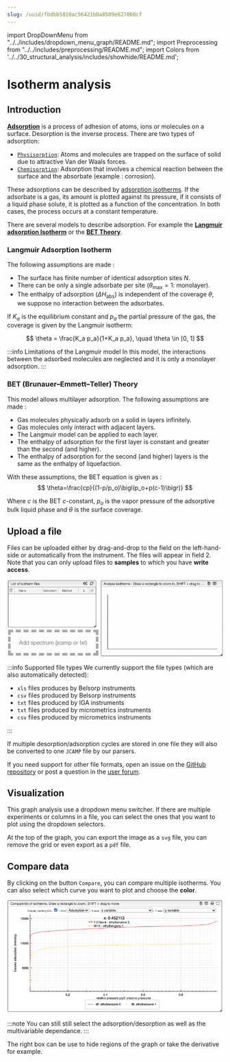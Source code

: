 ```yaml
---
slug: /uuid/fbdbb5810ac56421b0a8509e627060cf
---
```


import DropDownMenu from "../../includes/dropdown_menu_graph/README.md";
import Preprocessing from "../../includes/preprocessing/README.md";
import Colors from '../../30_structural_analysis/includes/showhide/README.md';

# Isotherm analysis

## Introduction

**[Adsorption](https://en.wikipedia.org/wiki/Adsorption)** is a process of adhesion of atoms, ions or molecules on a surface. Desorption is the inverse process. There are two types of adsorption:

- [`Physisorption`](https://en.wikipedia.org/wiki/Physisorption): Atoms and molecules are trapped on the surface of solid due to attractive Van der Waals forces.
- [`Chemisorption`](https://en.wikipedia.org/wiki/Chemisorption): Adsorption that involves a chemical reaction between the surface and the absorbate (example : corrosion).

These adsorptions can be described by [adsorption isotherms](https://en.wikipedia.org/wiki/Adsorption#Single-molecule_explanation). If the adsorbate is a gas, its amount is plotted against its pressure, if it consists of a liquid phase solute, it is plotted as a function of the concentration. In both cases, the process occurs at a constant temperature.

There are several models to describe adsorption. For example the **[Langmuir adsorption Isotherm](https://en.wikipedia.org/wiki/Langmuir_adsorption_model)** or the **[BET Theory](https://en.wikipedia.org/wiki/BET_theory)**.

### Langmuir Adsorption Isotherm

The following assumptions are made :

* The surface has finite number of identical adsorption sites $N$.
* There can be only a single adsorbate per site ($\theta_{\text{max}} = 1$: monolayer).
* The enthalpy of adsorption ($\Delta H_{\text{abs}}$) is independent of the coverage $\theta$, we suppose no interaction between the adsorbates.

If $K_a$ is the equilibrium constant and $p_a$ the partial pressure of the gas, the coverage is given by the Langmuir isotherm:

$$ 
\theta = \frac{K_a p_a}{1+K_a p_a}, \quad \theta \in [0, 1]
$$

:::info Limitations of the Langmuir model
In this model, the interactions between the adsorbed molecules are neglected and it is only a monolayer adsorption. 
:::

### BET (Brunauer–Emmett–Teller) Theory

This model allows multilayer adsorption. The following assumptions are made :

* Gas molecules physically adsorb on a solid in layers infinitely.
* Gas molecules only interact with adjacent layers.
* The Langmuir model can be applied to each layer.
* The enthalpy of adsorption for the first layer is constant and greater than the second (and higher).
* The enthalpy of adsorption for the second (and higher) layers is the same as the enthalpy of liquefaction.

With these assumptions, the BET equation is given as :
$$
\theta=\frac{cp}{(1-p/p_o)\bigl(p_o+p(c-1)\bigr)}
$$

Where $c$ is the BET $c$-constant, $p_o$ is the vapor pressure of the adsorptive bulk liquid phase and $\theta$ is the surface coverage.

<!-- This module allows visualizing and processing (single-component) isotherms.  -->

## Upload a file

Files can be uploaded either by drag-and-drop to the field on the left-hand-side or automatically from the instrument.
The files will appear in field 2. Note that you can only upload files to **samples** to which you have **write access**.

![dragdrop](dragdrop.gif)

:::info Supported file types
We currently support the file types (which are also automatically detected):

- `xls` files produces by Belsorp instruments
- `csv` files produced by Belsorp instruments
- `txt` files produced by IGA instruments
- `txt` files produced by micrometrics instruments
- `csv` files produced by micrometrics instruments


:::

If multiple desorption/adsorption cycles are stored in one file they will also be converted to one `JCAMP` file by our parsers.

If you need support for other file formats, open an issue on the [GitHub repository](https://github.com/cheminfo/isotherm-analysis) or post a question in the [user forum](https://groups.google.com/g/cheminfo).

## Visualization

This graph analysis use a dropdown menu switcher. If there are multiple experiments or columns in a file, you can select the ones that you want to plot using the dropdown selectors.

<DropDownMenu/>

At the top of the graph, you can export the image as a `svg` file, you can remove the grid or even export as a `pdf` file.

## Compare data

By clicking on the button `Compare`, you can compare multiple isotherms. You can also select which curve you want to plot and choose the **color**.

<Colors/>

![Compare Isotherms](compare_iso.png)

:::note 
You can still still select the adsorption/desorption as well as the multivariable dependance. 
:::

The right box can be use to hide regions of the graph or take the derivative for example.

<Preprocessing/>